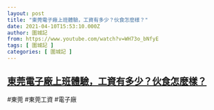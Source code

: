 ```yaml
---
layout: post
title: "東莞電子廠上班體驗，工資有多少？伙食怎麼樣？"
date: 2021-04-10T15:53:10.000Z
author: 圍城記
from: https://www.youtube.com/watch?v=WH73o_bNfyE
tags: [ 圍城記 ]
categories: [ 圍城記 ]
---
```

<!--1618069990000-->
[東莞電子廠上班體驗，工資有多少？伙食怎麼樣？](https://www.youtube.com/watch?v=WH73o_bNfyE)
------

<div>
#東莞 #東莞工資 #電子廠
</div>
